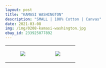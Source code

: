 ```yaml
---
layout: post
title: "KAMASI WASHINGTON"
description: "SMALL | 100% Cotton | Canvas"
date: 2021-03-08
img: /img/0208-kamasi-washington.jpg
ebay_id: 233925077892
---
```




<table style="width:100%;"><tr><td style="vertical-align:top;">
      <figure class="tmblr-full" data-orig-height="2048" data-orig-width="1365" data-orig-src="https://concertshirts.netlify.app/shirts/0208/0208-01.jpg"><img src="https://64.media.tumblr.com/8789fbd5d03da6d2dd0c7e188b5fcfb7/93eb805633f5e054-ce/s540x810/ab1c189608dbcb2bb84058ceda35540cd8601f95.jpg" data-orig-height="2048" data-orig-width="1365" data-orig-src="https://concertshirts.netlify.app/shirts/0208/0208-01.jpg"/></figure></td>
    <td style="vertical-align:top;">
      <figure class="tmblr-full" data-orig-height="2048" data-orig-width="1365" data-orig-src="https://concertshirts.netlify.app/shirts/0208/0208-02.jpg"><img src="https://64.media.tumblr.com/f12caceb1c1320ee5a37d63a166b0cff/93eb805633f5e054-fc/s540x810/48dc041ecd0832598907049770ee8d3b08914a5d.jpg" data-orig-height="2048" data-orig-width="1365" data-orig-src="https://concertshirts.netlify.app/shirts/0208/0208-02.jpg"/></figure></td>
  </tr></table>
